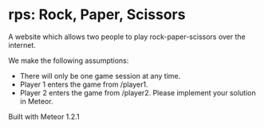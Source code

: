 # rps: Rock, Paper, Scissors

A website which allows two people to play rock-paper-scissors over the internet. 

We make the following assumptions:
* There will only be one game session at any time.
* Player 1 enters the game from /player1.
* Player 2 enters the game from /player2. Please implement your solution in Meteor.

Built with Meteor 1.2.1
